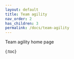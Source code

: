 ```yaml
---
layout: default
title: Team agility
nav_order: 2
has_children: 3
permalink: /docs/team-agility
---
```


Team agility home page

{:toc}

